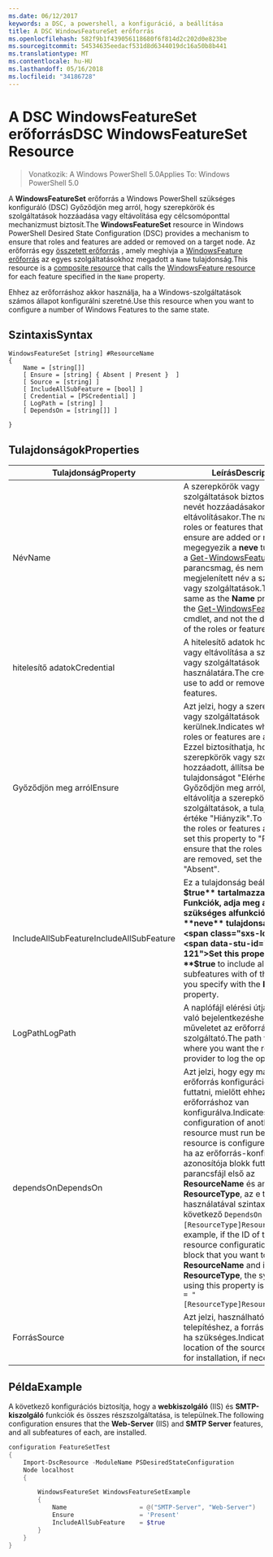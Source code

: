 ```yaml
---
ms.date: 06/12/2017
keywords: a DSC, a powershell, a konfiguráció, a beállítása
title: A DSC WindowsFeatureSet erőforrás
ms.openlocfilehash: 582f9b1f439056118680f6f814d2c202d0e823be
ms.sourcegitcommit: 54534635eedacf531d8d6344019dc16a50b8b441
ms.translationtype: MT
ms.contentlocale: hu-HU
ms.lasthandoff: 05/16/2018
ms.locfileid: "34186728"
---
```

# <a name="dsc-windowsfeatureset-resource"></a><span data-ttu-id="28adf-103">A DSC WindowsFeatureSet erőforrás</span><span class="sxs-lookup"><span data-stu-id="28adf-103">DSC WindowsFeatureSet Resource</span></span>

> <span data-ttu-id="28adf-104">Vonatkozik: A Windows PowerShell 5.0</span><span class="sxs-lookup"><span data-stu-id="28adf-104">Applies To: Windows PowerShell 5.0</span></span>

<span data-ttu-id="28adf-105">A **WindowsFeatureSet** erőforrás a Windows PowerShell szükséges konfiguráló (DSC) Győződjön meg arról, hogy szerepkörök és szolgáltatások hozzáadása vagy eltávolítása egy célcsomóponttal mechanizmust biztosít.</span><span class="sxs-lookup"><span data-stu-id="28adf-105">The **WindowsFeatureSet** resource in Windows PowerShell Desired State Configuration (DSC) provides a mechanism to ensure that roles and features are added or removed on a target node.</span></span>
<span data-ttu-id="28adf-106">Az erőforrás egy [összetett erőforrás](authoringResourceComposite.md) , amely meghívja a [WindowsFeature erőforrás](windowsfeatureResource.md) az egyes szolgáltatásokhoz megadott a `Name` tulajdonság.</span><span class="sxs-lookup"><span data-stu-id="28adf-106">This resource is a [composite resource](authoringResourceComposite.md) that calls the [WindowsFeature resource](windowsfeatureResource.md) for each feature specified in the `Name` property.</span></span>

<span data-ttu-id="28adf-107">Ehhez az erőforráshoz akkor használja, ha a Windows-szolgáltatások számos állapot konfigurálni szeretné.</span><span class="sxs-lookup"><span data-stu-id="28adf-107">Use this resource when you want to configure a number of Windows Features to the same state.</span></span>

## <a name="syntax"></a><span data-ttu-id="28adf-108">Szintaxis</span><span class="sxs-lookup"><span data-stu-id="28adf-108">Syntax</span></span>

```
WindowsFeatureSet [string] #ResourceName
{
    Name = [string[]]
    [ Ensure = [string] { Absent | Present }  ]
    [ Source = [string] ]
    [ IncludeAllSubFeature = [bool] ]
    [ Credential = [PSCredential] ]
    [ LogPath = [string] ]
    [ DependsOn = [string[]] ]

}
```

## <a name="properties"></a><span data-ttu-id="28adf-109">Tulajdonságok</span><span class="sxs-lookup"><span data-stu-id="28adf-109">Properties</span></span>

|  <span data-ttu-id="28adf-110">Tulajdonság</span><span class="sxs-lookup"><span data-stu-id="28adf-110">Property</span></span>  |  <span data-ttu-id="28adf-111">Leírás</span><span class="sxs-lookup"><span data-stu-id="28adf-111">Description</span></span>   |
|---|---|
| <span data-ttu-id="28adf-112">Név</span><span class="sxs-lookup"><span data-stu-id="28adf-112">Name</span></span>| <span data-ttu-id="28adf-113">A szerepkörök vagy szolgáltatások biztosítása kívánt nevét hozzáadásakor vagy eltávolításakor.</span><span class="sxs-lookup"><span data-stu-id="28adf-113">The names of the roles or features that you want to ensure are added or removed.</span></span> <span data-ttu-id="28adf-114">Ez megegyezik a **neve** tulajdonsága a [Get-WindowsFeature](https://technet.microsoft.com/en-us/library/jj205469.aspx) parancsmag, és nem a megjelenített név a szerepkörök vagy szolgáltatások.</span><span class="sxs-lookup"><span data-stu-id="28adf-114">This is the same as the **Name** property of the [Get-WindowsFeature](https://technet.microsoft.com/en-us/library/jj205469.aspx) cmdlet, and not the display name of the roles or features.</span></span>|
| <span data-ttu-id="28adf-115">hitelesítő adatok</span><span class="sxs-lookup"><span data-stu-id="28adf-115">Credential</span></span>| <span data-ttu-id="28adf-116">A hitelesítő adatok hozzáadása vagy eltávolítása a szerepkörök vagy szolgáltatások használatára.</span><span class="sxs-lookup"><span data-stu-id="28adf-116">The credentials to use to add or remove the roles or features.</span></span>|
| <span data-ttu-id="28adf-117">Győződjön meg arról</span><span class="sxs-lookup"><span data-stu-id="28adf-117">Ensure</span></span>| <span data-ttu-id="28adf-118">Azt jelzi, hogy a szerepkörök vagy szolgáltatások kerülnek.</span><span class="sxs-lookup"><span data-stu-id="28adf-118">Indicates whether the roles or features are added.</span></span> <span data-ttu-id="28adf-119">Ezzel biztosíthatja, hogy a szerepkörök vagy szolgáltatások hozzáadott, állítsa be ezt a tulajdonságot "Elérhető" Győződjön meg arról, hogy eltávolítja a szerepkörök vagy szolgáltatások, a tulajdonság értéke "Hiányzik".</span><span class="sxs-lookup"><span data-stu-id="28adf-119">To ensure that the roles or features are added, set this property to "Present" To ensure that the roles or features are removed, set the property to "Absent".</span></span>|
| <span data-ttu-id="28adf-120">IncludeAllSubFeature</span><span class="sxs-lookup"><span data-stu-id="28adf-120">IncludeAllSubFeature</span></span>| <span data-ttu-id="28adf-121">Ez a tulajdonság beállítása **$true** tartalmazza a Funkciók, adja meg az összes szükséges alfunkció a **neve** tulajdonság.</span><span class="sxs-lookup"><span data-stu-id="28adf-121">Set this property to **$true** to include all required subfeatures with of the features you specify with the **Name** property.</span></span>|
| <span data-ttu-id="28adf-122">LogPath</span><span class="sxs-lookup"><span data-stu-id="28adf-122">LogPath</span></span>| <span data-ttu-id="28adf-123">A naplófájl elérési útja a kívánt való bejelentkezéshez a műveletet az erőforrás-szolgáltató.</span><span class="sxs-lookup"><span data-stu-id="28adf-123">The path to a log file where you want the resource provider to log the operation.</span></span>|
| <span data-ttu-id="28adf-124">dependsOn</span><span class="sxs-lookup"><span data-stu-id="28adf-124">DependsOn</span></span>| <span data-ttu-id="28adf-125">Azt jelzi, hogy egy másik erőforrás konfigurációjának kell futtatni, mielőtt ehhez az erőforráshoz van konfigurálva.</span><span class="sxs-lookup"><span data-stu-id="28adf-125">Indicates that the configuration of another resource must run before this resource is configured.</span></span> <span data-ttu-id="28adf-126">Például, ha az erőforrás-konfiguráció azonosítója blokk futtatni kívánt parancsfájl első az __ResourceName__ és annak típusa __ResourceType__, az e tulajdonság használatával szintaxisa a következő `DependsOn = "[ResourceType]ResourceName"`.</span><span class="sxs-lookup"><span data-stu-id="28adf-126">For example, if the ID of the resource configuration script block that you want to run first is __ResourceName__ and its type is __ResourceType__, the syntax for using this property is `DependsOn = "[ResourceType]ResourceName"`.</span></span>|
| <span data-ttu-id="28adf-127">Forrás</span><span class="sxs-lookup"><span data-stu-id="28adf-127">Source</span></span>| <span data-ttu-id="28adf-128">Azt jelzi, használható a telepítéshez, a forrás-fájl helyét, ha szükséges.</span><span class="sxs-lookup"><span data-stu-id="28adf-128">Indicates the location of the source file to use for installation, if necessary.</span></span>|

## <a name="example"></a><span data-ttu-id="28adf-129">Példa</span><span class="sxs-lookup"><span data-stu-id="28adf-129">Example</span></span>

<span data-ttu-id="28adf-130">A következő konfigurációs biztosítja, hogy a **webkiszolgáló** (IIS) és **SMTP-kiszolgáló** funkciók és összes részszolgáltatása, is települnek.</span><span class="sxs-lookup"><span data-stu-id="28adf-130">The following configuration ensures that the **Web-Server** (IIS) and **SMTP Server** features, and all subfeatures of each, are installed.</span></span>

```powershell
configuration FeatureSetTest
{
    Import-DscResource -ModuleName PSDesiredStateConfiguration
    Node localhost
    {

        WindowsFeatureSet WindowsFeatureSetExample
        {
            Name                    = @("SMTP-Server", "Web-Server")
            Ensure                  = 'Present'
            IncludeAllSubFeature    = $true
        }
    }
}
```